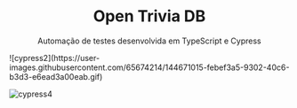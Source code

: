 <h1 align="center">Open Trivia DB</h1>
<p align="center">Automação de testes desenvolvida em TypeScript e Cypress</p> 
![cypress2](https://user-images.githubusercontent.com/65674214/144671015-febef3a5-9302-40c6-b3d3-e6ead3a00eab.gif)

![cypress4](https://user-images.githubusercontent.com/65674214/144671030-ee1cfa73-11cf-4bc5-89a9-813e1051af98.gif)


